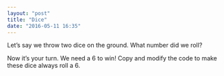 ```yaml
---
layout: "post"
title: "Dice"
date: "2016-05-11 16:35"
---
```


Let’s say we throw two dice on the ground. What number did we roll?

<script type="text/p5" data-height="320" data-preview-width="470">
function setup() {
	createCanvas(windowWidth, windowHeight);
	background('#ED245E');
}

function draw() {
	strokeWeight(3);
	stroke(0);
	fill(255);
	rect(20, 20, 200, 200);
	fill('blue');
	ellipse(120, 120, 50, 50);
	fill(255);
	rect(250, 20, 200, 200);
	fill('blue');
	ellipse(300, 70, 50, 50);
	ellipse(350, 120, 50, 50);
	ellipse(400, 170, 50, 50);
}
</script>

Now it’s your turn. We need a 6 to win! Copy and modify the code to make these dice always roll a 6.
